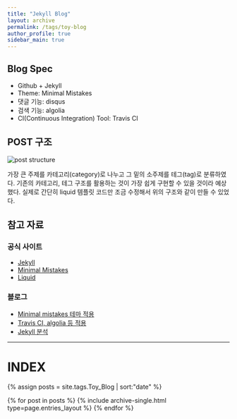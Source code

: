 ```yaml
---
title: "Jekyll Blog"
layout: archive
permalink: /tags/toy-blog
author_profile: true
sidebar_main: true
---
```


## Blog Spec
- Github + Jekyll
- Theme: Minimal Mistakes
- 댓글 기능: disqus
- 검색 기능: algolia
- CI(Continuous Integration) Tool: Travis CI


## POST 구조

![post structure](https://user-images.githubusercontent.com/34755287/50006268-872e6a00-fff0-11e8-84d3-cc3f52f0815d.JPG)

가장 큰 주제를 카테고리(category)로 나누고 그 밑의 소주제를 테그(tag)로 분류하였다. 기존의 카테고리, 테그 구조를 활용하는 것이 가장 쉽게 구현할 수 있을 것이라 예상했다. 실제로 간단히 liquid 템플릿 코드만 조금 수정해서 위의 구조와 같이 만들 수 있었다.


## 참고 자료
### 공식 사이트
- [Jekyll](https://jekyllrb-ko.github.io/)
- [Minimal Mistakes](https://mmistakes.github.io/minimal-mistakes/)
- [Liquid](https://shopify.github.io/liquid/)
### 블로그
- [Minimal mistakes 테마 적용](https://junhobaik.github.io/jekyll-apply-theme/)
- [Travis CI, algolia 등 적용](https://imreplay.com/blogging/minimal-mistakes-%ED%85%8C%EB%A7%88%EB%A5%BC-%EC%9D%B4%EC%9A%A9%ED%95%B4-githubio-%EB%B8%94%EB%A1%9C%EA%B7%B8-%EA%B5%AC%EC%B6%95%ED%95%98%EA%B8%B0/)
- [Jekyll 분석](http://jihyeleee.com/blog/third-designer-can-make-jekyll-blog/)


---
# INDEX

{% assign posts = site.tags.Toy_Blog | sort:"date" %}

{% for post in posts %}
  {% include archive-single.html type=page.entries_layout %}
{% endfor %}
